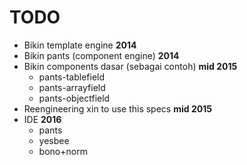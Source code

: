 TODO
====

- Bikin template engine __2014__
- Bikin pants (component engine) __2014__
- Bikin components dasar (sebagai contoh) __mid 2015__
    + pants-tablefield
    + pants-arrayfield
    + pants-objectfield
- Reengineering xin to use this specs __mid 2015__
- IDE __2016__
    + pants
    + yesbee
    + bono+norm
